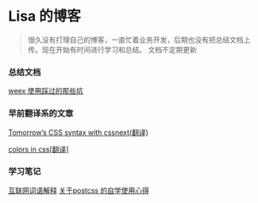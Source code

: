 # Lisa 的博客
> 很久没有打理自己的博客，一直忙着业务开发，后期也没有把总结文档上传。现在开始有时间进行学习和总结。
> 文档不定期更新


### 总结文档
[weex 使用踩过的那些坑](https://github.com/lisaRao/blog/issues/4)


### 早前翻译系的文章
[Tomorrow’s CSS syntax with cssnext(翻译)](https://github.com/lisaRao/blog/issues/3)

[colors in css[翻译]](https://github.com/lisaRao/blog/issues/1)


### 学习笔记
[互联网词语解释](https://github.com/lisaRao/blog/issues/5)
[关于postcss 的自学使用心得](https://github.com/lisaRao/blog/issues/2)





